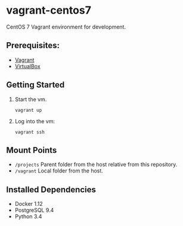 # vagrant-centos7

CentOS 7 Vagrant environment for development.

## Prerequisites:

- [Vagrant](https://www.vagrantup.com)
- [VirtualBox](https://www.virtualbox.org)

## Getting Started

1. Start the vm.

    ```
    vagrant up
    ```

2. Log into the vm:

    ```
    vagrant ssh
    ```

## Mount Points

- `/projects` Parent folder from the host relative from this repository.
- `/vagrant` Local folder from the host.

## Installed Dependencies

- Docker 1.12
- PostgreSQL 9.4
- Python 3.4
